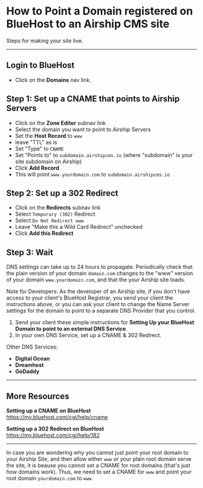 # How to Point a Domain registered on BlueHost to an Airship CMS site
Steps for making your site live.

---

## Login to BlueHost
- Click on the **Domains** nav link.

## Step 1: Set up a CNAME that points to Airship Servers
- Click on the **Zone Editor** subnav link
- Select the domain you want to point to Airship Servers
- Set the **Host Record** to `www`
- leave "TTL" as is
- Set "Type" to `CNAME`
- Set "Points to" to `subdomain.airshipcms.io`
  (where "subdomain" is your site subdomain on Airship)
- Click **Add Record**
- This will point `www.yourdomain.com` to `subdomain.airshipcms.io`

## Step 2: Set up a 302 Redirect
- Click on the **Redirects** subnav link
- Select `Temporary (302)` Redirect
- Select `Do Not Redirect www`
- Leave "Make this a Wild Card Redirect" unchecked
- Click **Add this Redirect**

## Step 3: Wait
DNS settings can take up to 24 hours to propagate. 
Periodically check that the plain version of your domain `domain.com` changes to the "www" version of your domain `www.yourdomain.com`, and that the your Airship site loads.

Note for Developers: As the developer of an Airship site, if you don't have access to your client's BlueHost Registrar, you send your client the instructions above, or you can ask your client to change the Name Server settings for the domain to point to a separate DNS Provider that you control. 
1. Send your client these simple instructions for **Setting Up your BlueHost Domain to point to an external DNS Service**.
2. In your own DNS Service, set up a CNAME & 302 Redirect.

Other DNS Services:
- **Digital Ocean**
- **Dreamhost**
- **GoDaddy**

---

## More Resources

**Setting up a CNAME on BlueHost**  
https://my.bluehost.com/cgi/help/cname  

**Setting up a 302 Redirect on BlueHost**  
https://my.bluehost.com/cgi/help/182  

---

In case you are wondering why you cannot just point your root domain to your Airship Site, and then allow either `www` or your plain root domain serve the site, it is beause you cannot set a CNAME for root domains (that's just how domains work). Thus, we need to set a CNAME for `www` and point your root domain `yourdomain.com` to `www`.
